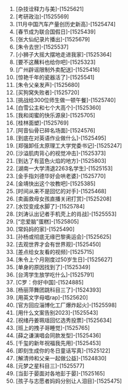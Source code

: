 
1. [杂技诠释力与美]-[1525621]
1. [考研政治]-[1525569]
1. [11月中国汽车产量创历史新高]-[1525474]
1. [春节成为联合国假日]-[1525439]
1. [张大仙纪录片播出]-[1525679]
1. [朱令去世]-[1525537]
1. [小狮子大摇大摆地走进我家]-[1525364]
1. [要不这蘸料也给你吧]-[1525323]
1. [广州辟谣限制外卖配送]-[1525416]
1. [惊艳千年的瓷器活了]-[1525541]
1. [朱令父亲发声]-[1525680]
1. [买狗窝失败者]-[1525720]
1. [挑战给300位师生做一顿午餐]-[1525740]
1. [白雪公主和七个大高个]-[1525360]
1. [我和闺蜜的快乐源泉]-[1525705]
1. [桂林面塑]-[1525769]
1. [阿音仙骨已碎名场面]-[1524576]
1. [到底在对英语作业做什么]-[1525495]
1. [郑强卸任太原理工大学党委书记]-[1525247]
1. [沙溢肌肉背心的视觉冲击]-[1525373]
1. [到达了有蓝色火焰的地方]-[1525803]
1. [湖南一大学清退2263名学生]-[1525153]
1. [金手指刘德华好会哄老婆]-[1525770]
1. [金靖快出这个妆教吧]-[1525385]
1. [时间从来不是回忆的对手]-[1525468]
1. [卖画救母女孩直播关闭打赏]-[1525208]
1. [水饺变成水脚了]-[1525784]
1. [刘涛认出记者手机壳上的肖战]-[1525553]
1. [“恋爱脑”蛋糕]-[1525805]
1. [常妈妈的家]-[1525490]
1. [孙杨或彻底无缘巴黎奥运会]-[1525625]
1. [去观世界才会有世界观]-[1525450]
1. [差点给女友看的视频]-[1525715]
1. [朱令上个月刚度过50岁生日]-[1525627]
1. [单身的原因找到了]-[1525349]
1. [台湾学生放学吃什么]-[1525791]
1. [C罗：你好中国]-[1524885]
1. [杨丽萍舞团跳科目三了]-[1524393]
1. [用英文字母唱rap]-[1525620]
1. [官方回应淄博化工厂爆炸起火]-[1525598]
1. [用什么文案告别2023]-[1525543]
1. [祝绪丹姜珮瑶回忆选秀投票]-[1525634]
1. [班上的拽子哥睡觉]-[1525765]
1. [薛之谦演唱会同款发型]-[1525436]
1. [千玺的新年祝福我先用]-[1525453]
1. [即刻生成你的冬日童话写真]-[1525122]
1. [解清帅和父亲一起做公益]-[1524830]
1. [元梦之星科目三]-[1525577]
1. [当彭于晏面对各地彭于晏]-[1525165]
1. [孩子与志愿者妈妈分别让人泪目]-[1525475]